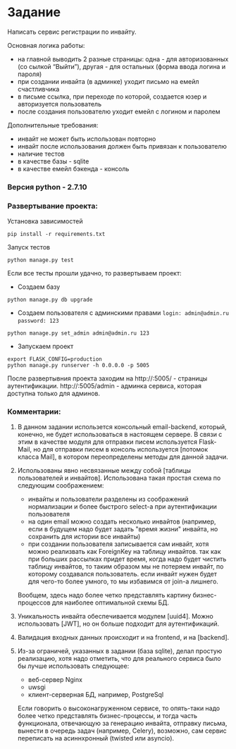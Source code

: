 # Задание

Написать сервис регистрации по инвайту.

Основная логика работы:
 - на главной выводить 2 разные страницы: одна - для авторизованных (со сылкой “Выйти”), другая - для остальных (форма ввода логина и пароля)
 - при создании инвайта (в админке) уходит письмо на емейл счастливчика
 - в письме ссылка, при переходе по которой, создается юзер и авторизуется пользователь
 - после создания пользователю уходит емейл с логином и паролем

Дополнительные требования:
- инвайт не может быть использован повторно
- инвайт после использования должен быть привязан к пользователю
- наличие тестов
- в качестве базы - sqlite
- в качестве емейл бэкенда - консоль

### Версия python - 2.7.10

### Развертывание проекта:
Установка зависимостей
```
pip install -r requirements.txt
```
Запуск тестов
```
python manage.py test
```
Если все тесты прошли удачно, то развертываем проект:

- Создаем базу
```
python manage.py db upgrade
```
- Создаем пользователя с админскими правами
    ```login: admin@admin.ru```
    ```password: 123```
```
python manage.py set_admin admin@admin.ru 123
```
- Запускаем проект
```
export FLASK_CONFIG=production
python manage.py runserver -h 0.0.0.0 -p 5005
```
После развертывния проекта заходим на http://<host>:5005/ - страницы аутентификации. http://<host>:5005/admin - админка сервиса, которая доступна только для админов.

### Комментарии:
1) В данном задании использется консольный email-backend, который, конечно, не будет использоваться в настоящем сервере. В связи с этим в качестве модуля для отправки писем используется Flask-Mail, но для отправки писем в консоль используется [потомок класса Mail], в котором переопределены методы для данной задачи.

2) Использованы явно несвязанные между собой [таблицы пользователей и инвайтов]. Использована такая простая схема по следующим соображением:
    - инвайты и пользователи разделены из соображений нормализации и более быстрого select-а при аутентификации пользователя
    - на один email можно создать несколько инвайтов (например, если в будущем надо будет задать "время жизни" инвайта, но сохранить для истории все инвайты)
    - при создании пользователя записывается сам инвайт, хотя можно реализвать как ForeignKey на таблицу инвайтов. так как при больших рассылках придет время, когда надо будет чистить таблицу инвайтов, то таким образом мы не потеряем инвайт, по которому создавался пользователь. если инвайт нужен будет для чего-то более умного, то мы избавимся от join-а лишнего.
    
    Вообщем, здесь надо более четко представлять картину бизнес-процессов для наиболее оптимальной схемы БД.
3) Уникальность инвайта обеспечивается модулем [uuid4]. Можно использовать [JWT], но он больше подходит для аутентификаций.
4) Валидация входных данных происходит и на frontend, и на [backend].
5) Из-за ограничей, указанных в задании (база sqlite), делал простую реализацию, хотя надо отметить, что для реального сервиса было бы лучше использовать следующее:
   - веб-сервер Nginx 
   - uwsgi
   - клиент-серверная БД, например, PostgreSql
   
    Если говорить о высоконагруженном сервисе, то опять-таки надо более четко представлять бизнес-процессы, и тогда часть функционала, отвечающую за генерацию инвайта, отправку письма, вынести в очередь задач (например, Celery), возможно, сам сервис переписать на асиннхронный (twisted или asyncio).